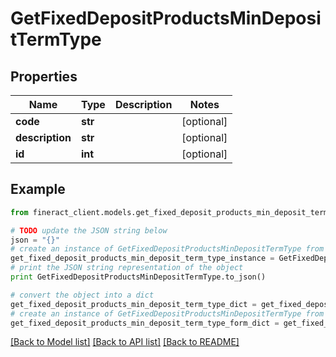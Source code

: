 # GetFixedDepositProductsMinDepositTermType


## Properties

Name | Type | Description | Notes
------------ | ------------- | ------------- | -------------
**code** | **str** |  | [optional] 
**description** | **str** |  | [optional] 
**id** | **int** |  | [optional] 

## Example

```python
from fineract_client.models.get_fixed_deposit_products_min_deposit_term_type import GetFixedDepositProductsMinDepositTermType

# TODO update the JSON string below
json = "{}"
# create an instance of GetFixedDepositProductsMinDepositTermType from a JSON string
get_fixed_deposit_products_min_deposit_term_type_instance = GetFixedDepositProductsMinDepositTermType.from_json(json)
# print the JSON string representation of the object
print GetFixedDepositProductsMinDepositTermType.to_json()

# convert the object into a dict
get_fixed_deposit_products_min_deposit_term_type_dict = get_fixed_deposit_products_min_deposit_term_type_instance.to_dict()
# create an instance of GetFixedDepositProductsMinDepositTermType from a dict
get_fixed_deposit_products_min_deposit_term_type_form_dict = get_fixed_deposit_products_min_deposit_term_type.from_dict(get_fixed_deposit_products_min_deposit_term_type_dict)
```
[[Back to Model list]](../README.md#documentation-for-models) [[Back to API list]](../README.md#documentation-for-api-endpoints) [[Back to README]](../README.md)


